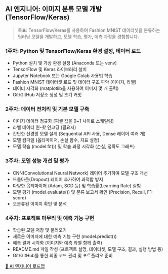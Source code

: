 ## AI 엔지니어: 이미지 분류 모델 개발 (TensorFlow/Keras)
> 목표: TensorFlow/Keras를 사용하여 Fashion MNIST 데이터셋을 분류하는 딥러닝 모델을 개발하고, 모델 학습, 평가, 예측 과정을 경험합니다.

### 1주차: Python 및 TensorFlow/Keras 환경 설정, 데이터 로드
- Python 설치 및 가상 환경 설정 (Anaconda 또는 venv)
- TensorFlow 및 Keras 라이브러리 설치
- Jupyter Notebook 또는 Google Colab 사용법 학습
- Fashion MNIST 데이터셋 로드 및 데이터 구조 파악 (이미지, 라벨)
- 데이터 시각화 (matplotlib을 사용하여 이미지 몇 개 출력)
- Git/GitHub 저장소 생성 및 초기 커밋

### 2주차: 데이터 전처리 및 기본 모델 구축
- 이미지 데이터 정규화 (픽셀 값을 0~1 사이로 스케일링)
- 라벨 데이터 원-핫 인코딩 (필요시)
- 간단한 신경망 모델 설계 (Sequential API 사용, Dense 레이어 여러 개)
- 모델 컴파일 (옵티마이저, 손실 함수, 지표 설정)
- 모델 학습 (model.fit()) 및 학습 과정 시각화 (손실, 정확도 그래프)

### 3주차: 모델 성능 개선 및 평가
- CNN(Convolutional Neural Network) 레이어 추가하여 모델 구조 개선
- 드롭아웃(Dropout) 레이어 추가하여 과적합 방지
- 다양한 옵티마이저 (Adam, SGD 등) 및 학습률(Learning Rate) 실험
- 모델 평가 (model.evaluate()) 및 분류 보고서 확인 (Precision, Recall, F1-score)
- 오분류된 이미지 확인 및 분석

### 4주차: 프로젝트 마무리 및 예측 기능 구현
- 학습된 모델 저장 및 불러오기
- 새로운 이미지에 대한 예측 기능 구현 (model.predict())
- 예측 결과 시각화 (이미지와 예측 라벨 함께 출력)
- README.md 파일 작성 (프로젝트 설명, 데이터셋, 모델 구조, 결과, 실행 방법 등)
- Git/GitHub를 통한 최종 코드 관리 및 포트폴리오 준비

[🔗 AI 엔지니어 로드맵](https://roadmap.sh/ai-engineer)